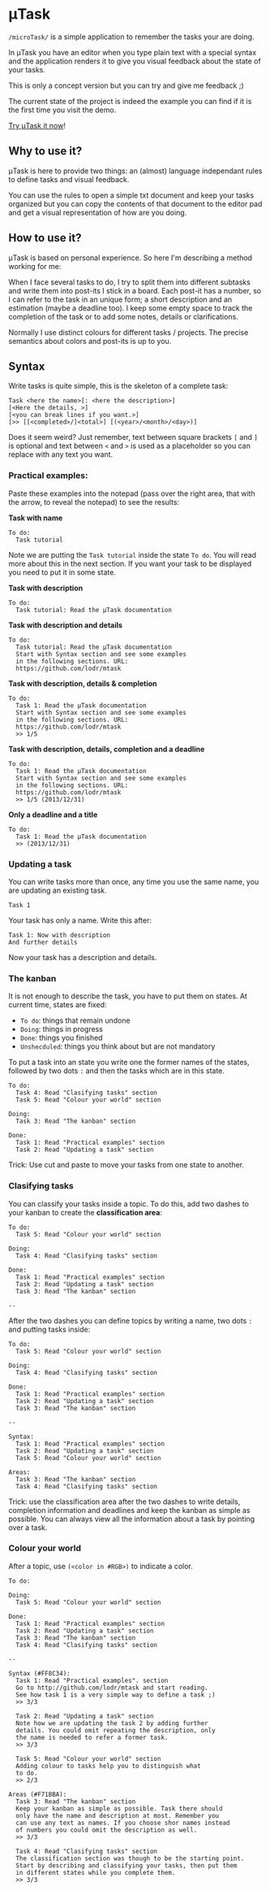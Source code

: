 # μTask

`/microTask/` is a simple application to remember the tasks your are doing.

In μTask you have an editor when you type plain text with a special syntax and
the application renders it to give you visual feedback about the state of your
tasks.

This is only a concept version but you can try and give me feedback ;)

The current state of the project is indeed the example you can find if it is
the first time you visit the demo.

[Try μTask it now](http://lodr.github.com/mtask)!

## Why to use it?

μTask is here to provide two things: an (almost) language independant rules to define tasks and visual feedback.

You can use the rules to open a simple txt document and keep your tasks organized but you can copy the contents of
that document to the editor pad and get a visual representation of how are you doing.

## How to use it?

μTask is based on personal experience. So here I'm describing a method working for me:

When I face several tasks to do, I try to split them into different subtasks and write them into post-its I stick
in a board. Each post-it has a number, so I can refer to the task in an unique form; a short description and
an estimation (maybe a deadline too). I keep some empty space to track the completion of the task or to add some
notes, details or clarifications.

Normally I use distinct colours for different tasks / projects. The precise semantics about colors and post-its
is up to you.

## Syntax

Write tasks is quite simple, this is the skeleton of a complete task:

```
Task <here the name>[: <here the description>]
[<Here the details, >]
[<you can break lines if you want.>]
[>> [[<completed>/]<total>] [(<year>/<month>/<day>)]
```
Does it seem weird? Just remember, text between square brackets `[` and `]` is optional and text between `<` and `>`
is used as a placeholder so you can replace with any text you want.

### Practical examples:

Paste these examples into the notepad (pass over the right area, that with the arrow, to reveal the notepad)
to see the results:

**Task with name**
```
To do:
  Task tutorial
```

Note we are putting the `Task tutorial` inside the state `To do`. You will read more about this in the next section.
If you want your task to be displayed you need to put it in some state.

**Task with description**
```
To do:
  Task tutorial: Read the μTask documentation
```

**Task with description and details**
```
To do:
  Task tutorial: Read the μTask documentation
  Start with Syntax section and see some examples
  in the following sections. URL:
  https://github.com/lodr/mtask
```

**Task with description, details & completion**
```
To do:
  Task 1: Read the μTask documentation
  Start with Syntax section and see some examples
  in the following sections. URL:
  https://github.com/lodr/mtask
  >> 1/5
```

**Task with description, details, completion and a deadline**
```
To do:
  Task 1: Read the μTask documentation
  Start with Syntax section and see some examples
  in the following sections. URL:
  https://github.com/lodr/mtask
  >> 1/5 (2013/12/31)
```

**Only a deadline and a title**
```
To do:
  Task 1: Read the μTask documentation
  >> (2013/12/31)
```

### Updating a task

You can write tasks more than once, any time you use the same name, you are updating an existing task.

```
Task 1
```

Your task has only a name. Write this after:

```
Task 1: Now with description
And further details
```

Now your task has a description and details.

### The kanban

It is not enough to describe the task, you have to put them on states. At current time, states are fixed:
* `To do`: things that remain undone
* `Doing`: things in progress
* `Done`: things you finished
* `Unshecduled`: things you think about but are not mandatory

To put a task into an state you write one the former names of the states, followed by two dots `:` and then the tasks
which are in this state.

```
To do:
  Task 4: Read "Clasifying tasks" section
  Task 5: Read "Colour your world" section
  
Doing:
  Task 3: Read "The kanban" section

Done:
  Task 1: Read "Practical examples" section
  Task 2: Read "Updating a task" section
```

Trick: Use cut and paste to move your tasks from one state to another.

### Clasifying tasks

You can classify your tasks inside a topic. To do this, add two dashes to your kanban to create the
**classification area**:

```
To do:
  Task 5: Read "Colour your world" section
  
Doing:
  Task 4: Read "Clasifying tasks" section

Done:
  Task 1: Read "Practical examples" section
  Task 2: Read "Updating a task" section
  Task 3: Read "The kanban" section

--

```

After the two dashes you can define topics by writing a name, two dots `:` and putting tasks inside:

```
To do:
  Task 5: Read "Colour your world" section

Doing:
  Task 4: Read "Clasifying tasks" section

Done:
  Task 1: Read "Practical examples" section
  Task 2: Read "Updating a task" section
  Task 3: Read "The kanban" section

--

Syntax:
  Task 1: Read "Practical examples" section
  Task 2: Read "Updating a task" section
  Task 5: Read "Colour your world" section

Areas:
  Task 3: Read "The kanban" section
  Task 4: Read "Clasifying tasks" section

```

Trick: use the classification area after the two dashes to write details, completion information and deadlines and keep
the kanban as simple as possible. You can always view all the information about a task by pointing over a task.

### Colour your world

After a topic, use `(<color in #RGB>)` to indicate a color.

```
To do:
  
Doing:
  Task 5: Read "Colour your world" section

Done:
  Task 1: Read "Practical examples" section
  Task 2: Read "Updating a task" section
  Task 3: Read "The kanban" section
  Task 4: Read "Clasifying tasks" section

--

Syntax (#FF8C34):
  Task 1: Read "Practical examples". section
  Go to http://github.com/lodr/mtask and start reading.
  See how task 1 is a very simple way to define a task ;)
  >> 3/3

  Task 2: Read "Updating a task" section
  Note how we are updating the task 2 by adding further
  details. You could omit repeating the description, only
  the name is needed to refer a former task.
  >> 3/3

  Task 5: Read "Colour your world" section
  Adding colour to tasks help you to distinguish what
  to do.
  >> 2/3

Areas (#F71BBA):
  Task 3: Read "The kanban" section
  Keep your kanban as simple as possible. Task there should
  only have the name and description at most. Remember you
  can use any text as names. If you choose shor names instead
  of numbers you could omit the description as well.
  >> 3/3

  Task 4: Read "Clasifying tasks" section
  The classification section was though to be the starting point.
  Start by describing and classifying your tasks, then put them
  in different states while you complete them.
  >> 3/3
```